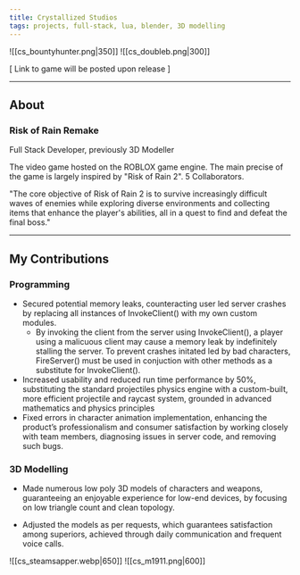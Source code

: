 ```yaml
---
title: Crystallized Studios
tags: projects, full-stack, lua, blender, 3D modelling
---
```

![[cs_bountyhunter.png|350]] ![[cs_doubleb.png|300]] 

[ Link to game will be posted upon release ]

---
## About

### Risk of Rain Remake

Full Stack Developer, previously 3D Modeller

The video game hosted on the ROBLOX game engine. The main precise of the game is largely inspired by "Risk of Rain 2". 5 Collaborators.

"The core objective of Risk of Rain 2 is to survive increasingly difficult waves of enemies while exploring diverse environments and collecting items that enhance the player's abilities, all in a quest to find and defeat the final boss."


---
## My Contributions

### Programming

- Secured potential memory leaks, counteracting user led server crashes by replacing all instances of InvokeClient() with my own custom modules.
    - By invoking the client from the server using InvokeClient(), a player using a malicuous client may cause a memory leak by indefinitely stalling the server. 
    To prevent crashes initated led by bad characters, FireServer() must be used in conjuction with other methods as a substitute for InvokeClient().
- Increased usability and reduced run time performance by 50%, substituting the standard projectiles physics engine with a custom-built, more efficient projectile and raycast system, grounded in advanced mathematics and physics principles
- Fixed errors in character animation implementation, enhancing the product’s professionalism and consumer satisfaction by working closely with team members, diagnosing issues in server code, and removing such bugs.

### 3D Modelling

- Made numerous low poly 3D models of characters and weapons, guaranteeing an enjoyable experience for low-end devices, by focusing on low triangle count and clean topology.

- Adjusted the models as per requests, which guarantees satisfaction among superiors, achieved through daily communication and frequent voice calls.

![[cs_steamsapper.webp|650]] ![[cs_m1911.png|600]] 

